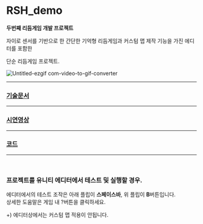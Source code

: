 # RSH_demo
**두번째 리듬게임 개발 프로젝트**

자이로 센서를 기반으로 한 간단한 기억형 리듬게임과
커스텀 맵 제작 기능을 가진 에디터를 포함한

단순 리듬게임 프로젝트.
<br>

![Untitled-ezgif com-video-to-gif-converter](https://github.com/don72-s/RSH_demo/assets/66211881/1a2fc49a-fdbc-421b-a505-2e681a4200cd)

<hr>




### [기술문서](https://github.com/don72-s/RSH_demo/blob/main/Docs/description.md)

<hr>

### [시연영상](https://www.youtube.com/watch?v=VxldF20RD24)

<hr>

### [코드](https://github.com/don72-s/RSH_demo/tree/main/Assets/Scripts)

<hr>
<br>

### 프로젝트를 유니티 에디터에서 테스트 및 실행할 경우.  
에디터에서의 테스트 조작은 아래 플립이 **스페이스바**, 위 플립이 **B**버튼입니다.  
상세한 도움말은 게임 내 ?버튼을 클릭하세요.

+) 에디터상에서는 커스텀 맵 적용이 안됩니다.
